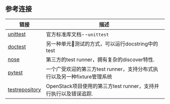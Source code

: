 ## 参考连接

链接 | 描述
-- | --
[unittest](https://docs.python.org/3.5/library/unittest.html) | 官方标准库文档--`unittest`
[doctest](https://pymotw.com/3/doctest/index.html#module-doctest) | 另一种单元测试的方式，可以运行docstring中的test
[nose](https://nose.readthedocs.io/en/latest/) | 第三方的test runner，拥有复杂的discover特性.
[pytest](http://doc.pytest.org/en/latest/) | 一个广受欢迎的第三方test runner，支持分布式执行以及另一种fixture管理系统
[testrepository](http://testrepository.readthedocs.io/en/latest/) | OpenStack项目使用的第三方test runner，支持并行执行以及错误追踪.